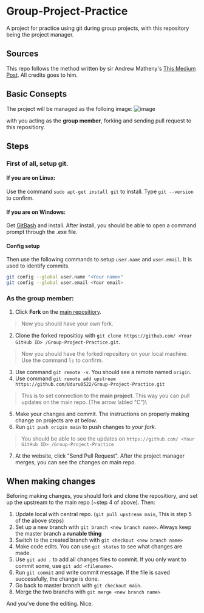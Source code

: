 # Group-Project-Practice
A project for practice using git during group projects, with this repository being the project manager.

## Sources
This repo follows the method written by sir Andrew Matheny's [This Medium Post](https://medium.com/@androidmatheny/using-git-and-github-on-group-projects-d636be2cdd4d).
All credits goes to him.

## Basic Consepts
The project will be managed as the folloing image:
![image](https://user-images.githubusercontent.com/41797532/113405737-dcb6fc80-93dc-11eb-93bd-f7005ce890d4.png)

with you acting as the **group member**, forking and sending pull request to this repositiory.

## Steps
### First of all, setup git.

#### If you are on Linux:
Use the command `sudo apt-get install git` to install. Type `git --version` to confirm.
#### If you are on Windows:
Get [GitBash](https://gitforwindows.org/) and install. After install, you should be able to open a command prompt through the .exe file.

#### Config setup
Then use the following commands to setup `user.name` and `user.email`. It is used to identify commits.
```bash
git config --global user.name "<Your name>"
git config --global user.email <Your email>
```

### As the group member:
1. Click **Fork** on the [main repositiory](https://github.com/Uduru0522/Group-Project-Practice). 
> Now you should have your own fork.
2. Clone the forked repositioy with `git clone https://github.com/ <Your GitHub ID> /Group-Project-Practice.git`.
> Now you should have the forked repository on your local machine. Use the command `ls` to confirm.
3. Use command `git remote -v`. You should see a remote named `origin`. 
4. Use command `git remote add upstream https://github.com/Uduru0522/Group-Project-Practice.git`
> This is to set connection to the **main project**. This way you can pull updates on the main repo. (The arrow labled "C")\
5. Make your changes and commit. The instructions on properly making change on projects are at below.
6. Run `git push origin main` to push changes to *your fork*. 
> You should be able to see the updates on `https://github.com/ <Your GitHub ID> /Group-Project-Practice`
7. At the website, click "Send Pull Request". After the project manager merges, you can see the changes on main repo.

## When making changes
Beforing making changes, you should fork and clone the repositiory, and set up the upstream to the main repo (~step 4 of above). Then:

1. Update local with central repo. (`git pull upstream main`, This is step 5 of the above steps)
2. Set up a new branch with `git branch <new branch name>`. Always keep the master branch a **runable thing**
3. Switch to the created branch with `git checkout <new branch name>`
4. Make code edits. You can use `git status` to see what changes are made.
5. Use `git add .` to add all changes files to commit. If you only want to commit some, use `git add <filename>`.
6. Run `git commit` and write commit message. If the file is saved successfully, the change is done.
7. Go back to master branch with `git checkout main`.
8. Merge the two branchs with `git merge <new branch name>`

And you've done the editing. Nice.

